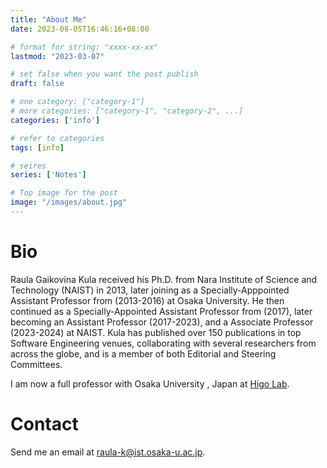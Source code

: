 ```yaml
---
title: "About Me"
date: 2023-08-05T16:46:16+08:00

# format for string: "xxxx-xx-xx"
lastmod: "2023-03-07"

# set false when you want the post publish
draft: false

# one category: ["category-1"] 
# more categories: ["category-1", "category-2", ...]
categories: ['info']

# refer to categories
tags: [info]

# seires
series: ['Notes']

# Top image for the post
image: "/images/about.jpg"
---
```

<!--more-->
# Bio
Raula Gaikovina Kula received his Ph.D. from Nara Institute of Science and Technology (NAIST) in 2013, later joining as a Specially-Apppointed Assistant Professor from (2013-2016) at Osaka University. He then continued as a Specially-Appointed Assistant Professor from (2017), later becoming an Assistant Professor (2017-2023), and a Associate Professor (2023-2024) at NAIST. Kula has published over 150 publications in top Software Engineering venues, collaborating with several researchers from across the globe, and is a member of both Editorial and Steering Committees.

I am now a full professor with Osaka University , Japan at [Higo Lab](https://sel.ist.osaka-u.ac.jp/index.html).

# Contact
Send me an email at raula-k@ist.osaka-u.ac.jp.
